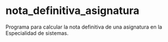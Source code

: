 # nota_definitiva_asignatura
Programa para calcular la nota definitiva de una asignatura en la Especialidad de sistemas.
